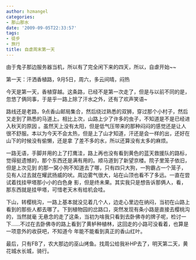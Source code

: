 ```yaml
---
author: hzmangel
categories:
- 那山那水
date: '2009-09-05T22:33:57'
tags:
- 徒步
- 旅行
title: 自虐周末第一天
---
```

由于鬼子那边服务器当机，所以有了完全闲下来的四天，所以，自虐开始~~

第一天：汗洒香植路，9月5日，周六，多云间晴，闷热

今天是第一天，香植穿越。这条路，已经不是第一次走了，但是与以前不同的是，忽悠了俩同事，于是乎一路上除了汗水之外，还有了欢声笑语~

路线还是老路，9点香山邮局集合，然后绕过熟悉的双狮，穿过那个小村子，然后又走到了熟悉的马道上。相比上次，山路上少了许多的虫子，不知道是不是已经进入秋天的原因
。虽然天上没有太阳，但是低气压带来的那种闷闷的感觉还是让人很不舒服。本以为今天不会太热，但是上了山才知道，汗还是会一样的出，还好在山下的时候没有偷懒，还是拿
了差不多的水，所以还算没有太多的麻烦。

一路无语，手脚并用的上了打鹰洼，路上再也没有看到黄色的蓝天救援队的路标，觉得挺遗憾的，那个东西还是满有用的。顺马道到了新望京楼。院子里笼子依旧，但是上次见到
的那一窝小狗不知道去了哪，只有四只大狗，一狗霸占一个笼子，见有人过去就在耀武扬威的吠。周边雾气很大，站在山顶也看不了多远。一直在尝试着找挂甲塔那小小的白色身
影，但是终未果。其实我只是想告诉那俩人，看，那东西就是挂甲塔，可惜老天木有给机会哇。

下山，转樱桃沟，一路上基本就没见着几个人，边走心里边在纳闷，当初在山路上看到的那些人都去哪了。下到植物园的岔路口，突然发现有条小路是直接去樱桃沟的，当然就毫
无悬念的走了这条，当初为啥我只看到去卧佛寺的牌子呢，检讨一下……不过在去卧佛寺的路上看到了黄栌种植林，这回走的小路可没看着，也算是一项意外的收获吧，不知道今
年能不能看到真正的香山红叶。

最后，只有FB了，农大那边的巫山烤鱼。找周公给我补HP去了，明天第二天，黄花城水长城，骑行。